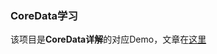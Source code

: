 ### CoreData学习
该项目是**CoreData详解**的对应Demo，文章在[这里](https://keepjiang.github.io/2018/03/30/CoreData详解/)
